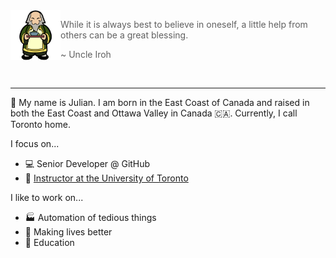 
<!--START_SECTION:iroh-->
<img height="80" align="left" src="https://raw.githubusercontent.com/jules2689/jules2689/master/iroh.png">
  
  > While it is always best to believe in oneself, a little help from others can be a great blessing.
  >
  > ~ Uncle Iroh
<!--END_SECTION:iroh-->

<br>

---

:wave: My name is Julian.
I am born in the East Coast of Canada and raised in both the East Coast and Ottawa Valley in Canada 🇨🇦. Currently, I call Toronto home.

I focus on...
- :computer: Senior Developer @ GitHub
- :school: [Instructor at the University of Toronto](https://dcsil.github.io/CSC491/)

I like to work on...
- :factory: Automation of tedious things
- :gift_heart: Making lives better
- :pencil: Education
